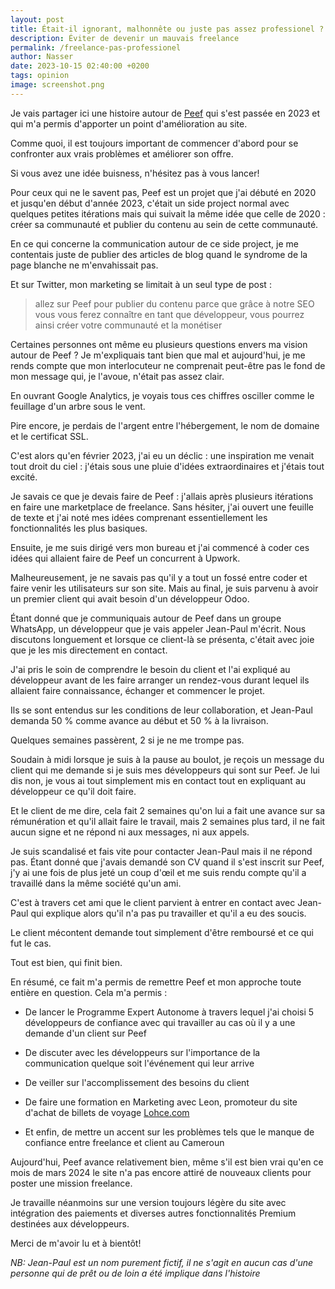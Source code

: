 ```yaml
---
layout: post
title: Était-il ignorant, malhonnête ou juste pas assez professionel ?
description: Éviter de devenir un mauvais freelance
permalink: /freelance-pas-professionel
author: Nasser
date: 2023-10-15 02:40:00 +0200
tags: opinion
image: screenshot.png
---
```


Je vais partager ici une histoire autour de [Peef](https://peef.dev) qui s'est passée en 2023 et qui m'a permis d'apporter un point d'amélioration au site.

Comme quoi, il est toujours important de commencer d'abord pour se confronter aux vrais problèmes et améliorer son offre.

Si vous avez une idée buisness, n'hésitez pas à vous lancer!

Pour ceux qui ne le savent pas, Peef est un projet que j'ai débuté en 2020 et jusqu'en début d'année 2023, c'était un side project normal avec quelques petites itérations mais qui suivait la même idée que celle de 2020 : créer sa communauté et publier du contenu au sein de cette communauté.

En ce qui concerne la communication autour de ce side project, je me contentais juste de publier des articles de blog quand le syndrome de la page blanche ne m'envahissait pas.

Et sur Twitter, mon marketing se limitait à un seul type de post :

> allez sur Peef pour publier du contenu parce que grâce à notre SEO vous vous ferez connaître en tant que développeur, vous pourrez ainsi créer votre communauté et la monétiser

Certaines personnes ont même eu plusieurs questions envers ma vision autour de Peef ? Je m'expliquais tant bien que mal et aujourd'hui, je me rends compte que mon interlocuteur ne comprenait peut-être pas le fond de mon message qui, je l'avoue, n'était pas assez clair.

En ouvrant Google Analytics, je voyais tous ces chiffres osciller comme le feuillage d'un arbre sous le vent.

Pire encore, je perdais de l'argent entre l'hébergement, le nom de domaine et le certificat SSL.

C'est alors qu'en février 2023, j'ai eu un déclic : une inspiration me venait tout droit du ciel : j'étais sous une pluie d'idées extraordinaires et j'étais tout excité.

Je savais ce que je devais faire de Peef : j'allais après plusieurs itérations en faire une marketplace de freelance. Sans hésiter, j'ai ouvert une feuille de texte et j'ai noté mes idées comprenant essentiellement les fonctionnalités les plus basiques.

Ensuite, je me suis dirigé vers mon bureau et j'ai commencé à coder ces idées qui allaient faire de Peef un concurrent à Upwork.

Malheureusement, je ne savais pas qu'il y a tout un fossé entre coder et faire venir les utilisateurs sur son site. Mais au final, je suis parvenu à avoir un premier client qui avait besoin d'un développeur Odoo.

Étant donné que je communiquais autour de Peef dans un groupe WhatsApp, un développeur que je vais appeler Jean-Paul m'écrit. Nous discutons longuement et lorsque ce client-là se présenta, c'était avec joie que je les mis directement en contact.

J'ai pris le soin de comprendre le besoin du client et l'ai expliqué au développeur avant de les faire arranger un rendez-vous durant lequel ils allaient faire connaissance, échanger et commencer le projet.

Ils se sont entendus sur les conditions de leur collaboration, et Jean-Paul demanda 50 % comme avance au début et 50 % à la livraison.

Quelques semaines passèrent, 2 si je ne me trompe pas.

Soudain à midi lorsque je suis à la pause au boulot, je reçois un message du client qui me demande si je suis mes développeurs qui sont sur Peef. Je lui dis non, je vous ai tout simplement mis en contact tout en expliquant au développeur ce qu'il doit faire.

Et le client de me dire, cela fait 2 semaines qu'on lui a fait une avance sur sa rémunération et qu'il allait faire le travail, mais 2 semaines plus tard, il ne fait aucun signe et ne répond ni aux messages, ni aux appels.

Je suis scandalisé et fais vite pour contacter Jean-Paul mais il ne répond pas. Étant donné que j'avais demandé son CV quand il s'est inscrit sur Peef, j'y ai une fois de plus jeté un coup d'œil et me suis rendu compte qu'il a travaillé dans la même société qu'un ami.

C'est à travers cet ami que le client parvient à entrer en contact avec Jean-Paul qui explique alors qu'il n'a pas pu travailler et qu'il a eu des soucis.

Le client mécontent demande tout simplement d'être remboursé et ce qui fut le cas.

Tout est bien, qui finit bien.

En résumé, ce fait m'a permis de remettre Peef et mon approche toute entière en question. Cela m'a permis :

- De lancer le Programme Expert Autonome à travers lequel j'ai choisi 5 développeurs de confiance avec qui travailler au cas où il y a une demande d'un client sur Peef

- De discuter avec les développeurs sur l'importance de la communication quelque soit l'événement qui leur arrive

- De veiller sur l'accomplissement des besoins du client

- De faire une formation en Marketing avec Leon, promoteur du site d'achat de billets de voyage [Lohce.com](https://lohce.com)

- Et enfin, de mettre un accent sur les problèmes tels que le manque de confiance entre freelance et client au Cameroun

Aujourd'hui, Peef avance relativement bien, même s'il est bien vrai qu'en ce mois de mars 2024 le site n'a pas encore attiré de nouveaux clients pour poster une mission freelance.

Je travaille néanmoins sur une version toujours légère du site avec intégration des paiements et diverses autres fonctionnalités Premium destinées aux développeurs.

Merci de m'avoir lu et à bientôt!

*NB: Jean-Paul est un nom purement fictif, il ne s'agit en aucun cas d'une personne qui de prêt ou de loin a été implique dans l'histoire*
